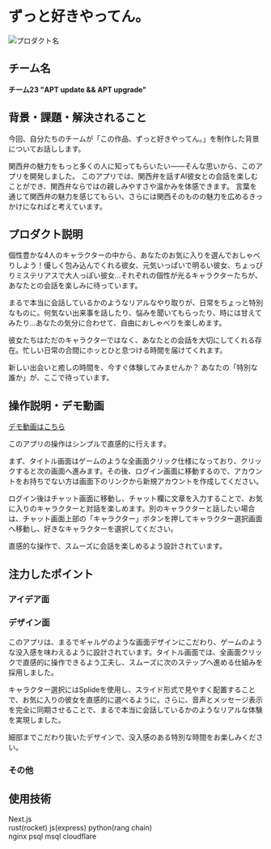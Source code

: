 # ずっと好きやってん。
<!-- プロダクト名に変更してください -->

![プロダクト名](https://kc3.me/cms/wp-content/uploads/2024/11/hack25-eyecatch.png)
<!-- プロダクト名・イメージ画像を差し変えてください -->


## チーム名

<!-- チームIDとチーム名を入力してください -->
 <strong> チーム23  "APT update && APT upgrade"</strong>

## 背景・課題・解決されること

<!-- テーマ「関西をいい感じに」に対して、考案するプロダクトがどういった(Why)背景から思いついたのか、どのよう(What)な課題があり、どのよう(How)に解決するのかを入力してください -->
今回、自分たちのチームが「この作品、ずっと好きやってん。」を制作した背景についてお話しします。

関西弁の魅力をもっと多くの人に知ってもらいたい——そんな思いから、このアプリを開発しました。
このアプリでは、関西弁を話すAI彼女との会話を楽しむことができ、関西弁ならではの親しみやすさや温かみを体感できます。
言葉を通じて関西弁の魅力を感じてもらい、さらには関西そのものの魅力を広めるきっかけになればと考えています。

## プロダクト説明

<!-- 開発したプロダクトの説明を入力してください -->
個性豊かな4人のキャラクターの中から、あなたのお気に入りを選んでおしゃべりしよう！優しく包み込んでくれる彼女、元気いっぱいで明るい彼女、ちょっぴりミステリアスで大人っぽい彼女…それぞれの個性が光るキャラクターたちが、あなたとの会話を楽しみに待っています。

まるで本当に会話しているかのようなリアルなやり取りが、日常をちょっと特別なものに。何気ない出来事を話したり、悩みを聞いてもらったり、時には甘えてみたり…あなたの気分に合わせて、自由におしゃべりを楽しめます。

彼女たちはただのキャラクターではなく、あなたとの会話を大切にしてくれる存在。忙しい日常の合間にホッとひと息つける時間を届けてくれます。

新しい出会いと癒しの時間を、今すぐ体験してみませんか？
あなたの「特別な誰か」が、ここで待っています。

## 操作説明・デモ動画
[デモ動画はこちら](https://www.youtube.com/watch?v=fbzGp0XJGq8)
<!-- 開発したプロダクトの操作説明について入力してください。また、操作説明デモ動画があれば、埋め込みやリンクを記載してください -->
このアプリの操作はシンプルで直感的に行えます。

まず、タイトル画面はゲームのような全画面クリック仕様になっており、クリックすると次の画面へ進みます。その後、ログイン画面に移動するので、アカウントをお持ちでない方は画面下のリンクから新規アカウントを作成してください。

ログイン後はチャット画面に移動し、チャット欄に文章を入力することで、お気に入りのキャラクターと対話を楽しめます。別のキャラクターと話したい場合は、チャット画面上部の「キャラクター」ボタンを押してキャラクター選択画面へ移動し、好きなキャラクターを選択してください。

直感的な操作で、スムーズに会話を楽しめるよう設計されています。

## 注力したポイント

<!-- 開発したプロダクトの中で、特に注力して作成した箇所・ポイントについて入力してください -->
### アイデア面

### デザイン面
このアプリは、まるでギャルゲのような画面デザインにこだわり、ゲームのような没入感を味わえるように設計されています。タイトル画面では、全画面クリックで直感的に操作できるよう工夫し、スムーズに次のステップへ進める仕組みを採用しました。

キャラクター選択にはSplideを使用し、スライド形式で見やすく配置することで、お気に入りの彼女を直感的に選べるように。さらに、音声とメッセージ表示を完全に同期させることで、まるで本当に会話しているかのようなリアルな体験を実現しました。

細部までこだわり抜いたデザインで、没入感のある特別な時間をお楽しみください。
### その他

## 使用技術
<!-- 使用技術を入力してください -->
Next.js <br>
rust(rocket) js(express) python(rang chain)<br>
nginx psql msql cloudflare
<!--
markdownの記法はこちらを参照してください！
https://docs.github.com/ja/get-started/writing-on-github/getting-started-with-writing-and-formatting-on-github/basic-writing-and-formatting-syntax
-->
